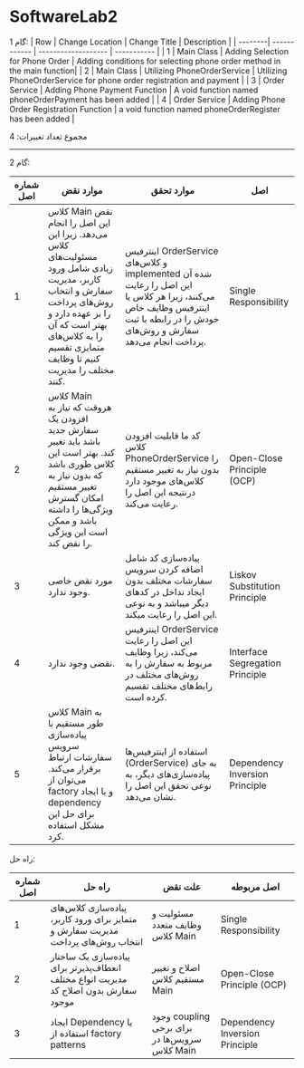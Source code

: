 # SoftwareLab2
گام 1:
| Row  | Change Location | Change Title | Description |
| --------| ------------ | ------------------- | ----------- |
| 1  | Main Class  | 	Adding Selection for Phone Order | Adding conditions for selecting phone order method in the main function|
| 2  | Main Class  | 	Utilizing PhoneOrderService | Utilizing PhoneOrderService for phone order registration and payment |
| 3  | Order Service  | Adding Phone Payment Function | A void function named phoneOrderPayment has been added |
| 4  | Order Service  | Adding Phone Order Registration Function | a void function named phoneOrderRegister has been added |

مجموع تعداد تغییرات: 4

--------------------------------------------------------------------------------------------------
گام 2:

| شماره اصل  | موارد نقض | موارد تحقق | اصل |
| --------| ------------ | ------------------- | ----------- |
| 1  | کلاس Main نقض این اصل را انجام می‌دهد. زیرا این کلاس مسئولیت‌های زیادی شامل ورود کاربر، مدیریت سفارش و انتخاب روش‌های پرداخت را بر عهده دارد و بهتر است که آن را به کلاس‌های متمایزی تقسیم کنیم تا وظایف مختلف را مدیریت کنند.  | 	اینترفیس OrderService و کلاس‌های implemented شده آن این اصل را رعایت می‌کنند، زیرا هر کلاس یا اینترفیس وظایف خاص خودش را در رابطه با ثبت سفارش و روش‌های پرداخت انجام می‌دهد.|  Single Responsibility|
| 2  | کلاس Main هروقت که نیاز به افزودن یک سفارش جدید باشد باید تغییر کند. بهتر است این کلاس طوری باشد که بدون نیاز به تغییر مستقیم امکان گسترش ویژگی‌ها را داشته باشد و ممکن است این ویژگی را نقض کند.  | 	کد ما قابلیت افزودن کلاس PhoneOrderService را بدون نیاز به تغییر مستقیم کلاس‌های موجود دارد درنتیجه این اصل را رعایت می‌کند. | Open-Close Principle (OCP) |
| 3  | مورد نقض خاصی وجود ندارد.  | پیاده‌سازی کد شامل اضافه کردن سرویس سفارشات مختلف بدون ایجاد تداخل در کد‌های دیگر میباشد و به نوعی این اصل را رعایت میکند. | Liskov Substitution Principle |
| 4  | نقضی وجود ندارد.  | اینترفیس OrderService این اصل را رعایت می‌کند، زیرا وظایف مربوط به سفارش را به روش‌های مختلف در رابط‌های مختلف تقسیم کرده است. | Interface Segregation Principle |
| 5  | کلاس Main به طور مستقیم با پیاده‌سازی‌ سرویس سفارشات ارتباط برقرار می‌کند. می‌توان از factory و یا ایجاد dependency برای حل این مشکل استفاده کرد.  | استفاده از اینترفیس‌ها (OrderService)  به جای پیاده‌سازی‌های دیگر، به نوعی تحقق این اصل را نشان می‌دهد. | Dependency Inversion Principle |

راه حل:

| شماره اصل  | راه حل | علت نقض | اصل مربوطه |
| --------| ------------ | ------------------- | ----------- |
| 1  | پیاده‌سازی کلاس‌های متمایز برای ورود کاربر، مدیریت سفارش و انتخاب روش‌های پرداخت  | 	مسئولیت و وظایف متعدد کلاس Main | Single Responsibility|
| 2  | پیاده‌سازی یک ساختار انعطاف‌پذیرتر برای مدیریت انواع مختلف سفارش بدون اصلاح کد موجود | 	اصلاح و تغییر مستقیم کلاس Main | Open-Close Principle (OCP) |
| 3  | ایجاد Dependency یا استفاده از factory patterns  | وجود coupling برای برخی سرویس‌ها در کلاس Main | Dependency Inversion Principle |
